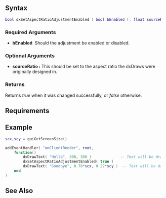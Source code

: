 Syntax
------

``` lua
bool dxSetAspectRatioAdjustmentEnabled ( bool bEnabled [, float sourceRatio = 4/3 ] )
```

### Required Arguments

-   **bEnabled**: Should the adjustment be enabled or disabled.

### Optional Arguments

-   **sourceRatio :** This should be set to the aspect ratio the dxDraws were originally designed in.

### Returns

Returns *true* when it was changed successfully, or *false* otherwise.

Requirements
------------

Example
-------

``` lua
scx,scy = guiGetScreenSize()

addEventHandler( "onClientRender", root,
    function()
        dxDrawText( "Hello", 300, 300 )             -- Text will be drawn at 300,300
        dxSetAspectRatioAdjustmentEnabled( true )
        dxDrawText( "Goodbye", 0.78*scx, 0.22*scy )  -- Text will be drawn just below HUD money, with any aspect ratio
    end
)
```

See Also
--------
